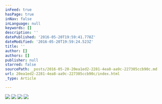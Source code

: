 ```yaml
---
inFeed: true
hasPage: true
inNav: false
inLanguage: null
keywords: []
description: ''
datePublished: '2016-05-20T19:59:41.778Z'
dateModified: '2016-05-20T19:59:24.523Z'
title: ''
author: []
authors: []
publisher: null
starred: false
sourcePath: _posts/2016-05-20-20ea1ed2-2281-4ea8-aa9c-227305ccb90c.md
url: 20ea1ed2-2281-4ea8-aa9c-227305ccb90c/index.html
_type: Article

---
```

![](https://the-grid-user-content.s3-us-west-2.amazonaws.com/bdf49881-a442-414a-b422-21ca24444c40.jpg)
![](https://the-grid-user-content.s3-us-west-2.amazonaws.com/6fd566e7-922b-48fd-9239-42d1a40764d1.jpg)
![](https://the-grid-user-content.s3-us-west-2.amazonaws.com/6539f647-0949-4355-87c7-2644960699a1.jpg)
![](https://the-grid-user-content.s3-us-west-2.amazonaws.com/5470851e-3342-4621-84db-d351875dd15d.jpg)